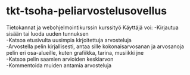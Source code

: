 # tkt-tsoha-peliarvostelusovellus
Tietokannat ja webohjelmointikurssin kurssityö
Käyttäjä voi:
-Kirjautua sisään tai luoda uuden tunnuksen  
-Katsoa etusivulta uusimpia kirjoitettuja arvosteluja  
-Arvostella pelin kirjallisesti, antaa sille kokonaisarvosanan ja arvosanoja pelin eri osa-alueille, kuten grafiikka, tarina, musiikki jne  
-Katsoa pelin saamien arvioiden keskiarvon  
-Kommentoida muiden antamia arvosteluja  
